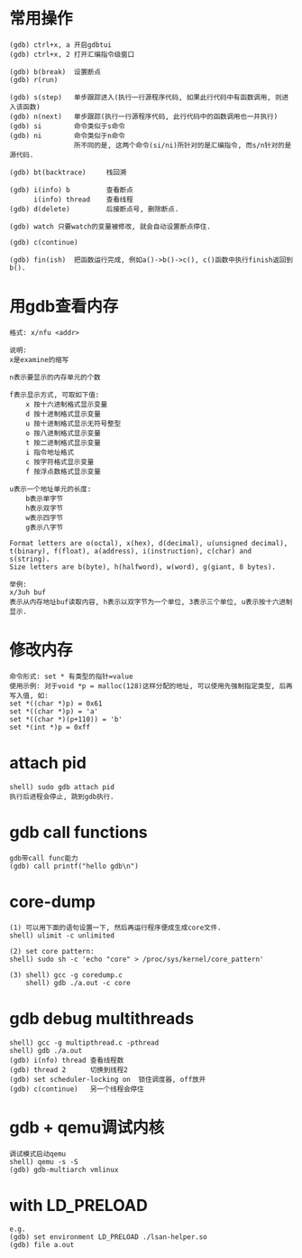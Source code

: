 # 常用操作
    (gdb) ctrl+x, a 开启gdbtui
    (gdb) ctrl+x, 2 打开汇编指令级窗口

    (gdb) b(break)  设置断点
    (gdb) r(run)

    (gdb) s(step)   单步跟踪进入(执行一行源程序代码, 如果此行代码中有函数调用, 则进入该函数)
    (gdb) n(next)   单步跟踪(执行一行源程序代码, 此行代码中的函数调用也一并执行)
    (gdb) si        命令类似于s命令
    (gdb) ni        命令类似于n命令
                    所不同的是, 这两个命令(si/ni)所针对的是汇编指令, 而s/n针对的是源代码.

    (gdb) bt(backtrace)     栈回溯

    (gdb) i(info) b         查看断点
          i(info) thread    查看线程
    (gdb) d(delete)         后接断点号, 删除断点.

    (gdb) watch 只要watch的变量被修改, 就会自动设置断点停住.

    (gdb) c(continue)

    (gdb) fin(ish)  把函数运行完成, 例如a()->b()->c(), c()函数中执行finish返回到b().


# 用gdb查看内存
    格式: x/nfu <addr>

    说明:
    x是examine的缩写

    n表示要显示的内存单元的个数

    f表示显示方式, 可取如下值:
        x 按十六进制格式显示变量
        d 按十进制格式显示变量
        u 按十进制格式显示无符号整型
        o 按八进制格式显示变量
        t 按二进制格式显示变量
        i 指令地址格式
        c 按字符格式显示变量
        f 按浮点数格式显示变量

    u表示一个地址单元的长度:
        b表示单字节
        h表示双字节
        w表示四字节
        g表示八字节

    Format letters are o(octal), x(hex), d(decimal), u(unsigned decimal),
    t(binary), f(float), a(address), i(instruction), c(char) and s(string).
    Size letters are b(byte), h(halfword), w(word), g(giant, 8 bytes).

    举例:
    x/3uh buf
    表示从内存地址buf读取内容, h表示以双字节为一个单位, 3表示三个单位, u表示按十六进制显示.


# 修改内存
    命令形式: set * 有类型的指针=value
    使用示例: 对于void *p = malloc(128)这样分配的地址, 可以使用先强制指定类型, 后再写入值, 如:
    set *((char *)p) = 0x61
    set *((char *)p) = 'a'
    set *((char *)(p+110)) = 'b'
    set *(int *)p = 0xff


# attach pid
    shell) sudo gdb attach pid
    执行后进程会停止, 跳到gdb执行.


# gdb call functions 
    gdb带call func能力
    (gdb) call printf("hello gdb\n")


# core-dump
    (1) 可以用下面的语句设置一下, 然后再运行程序便成生成core文件.
    shell) ulimit -c unlimited

    (2) set core pattern:
    shell) sudo sh -c 'echo "core" > /proc/sys/kernel/core_pattern'

    (3) shell) gcc -g coredump.c
        shell) gdb ./a.out -c core


# gdb debug multithreads
    shell) gcc -g multipthread.c -pthread
    shell) gdb ./a.out
    (gdb) i(nfo) thread 查看线程数
    (gdb) thread 2      切换到线程2
    (gdb) set scheduler-locking on  锁住调度器, off放开
    (gdb) c(continue)   另一个线程会停住


# gdb + qemu调试内核
    调试模式启动qemu
    shell) qemu -s -S
    (gdb) gdb-multiarch vmlinux


# with LD_PRELOAD
    e.g.
    (gdb) set environment LD_PRELOAD ./lsan-helper.so
    (gdb) file a.out
